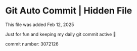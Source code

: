 # Git Auto Commit | Hidden File

This file was added Feb 12, 2025

Just for fun and keeping my daily git commit active 🤪

commit number: 3072126
